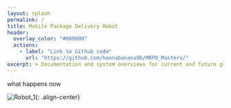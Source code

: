 ```yaml
---
layout: splash
permalink: /
title: Mobile Package Delivery Robot
header:
  overlay_color: "#000000"
  actions:
    - label: "Link to Github code"
      url: "https://github.com/hannabanana96/MRPD_Masters/"
excerpt: > Documentation and system overviews for current and future group members. <br />
---
```


what happens now


![Robot_1](https://hannabanana96.github.io/MPDR_Project/assets/images/robo_1.jpg){: .align-center}
